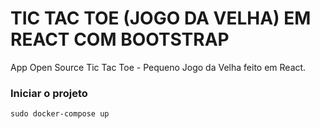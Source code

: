 # TIC TAC TOE (JOGO DA VELHA) EM REACT COM BOOTSTRAP

App Open Source Tic Tac Toe - Pequeno Jogo da Velha feito em React.

### Iniciar o projeto

```
sudo docker-compose up
```